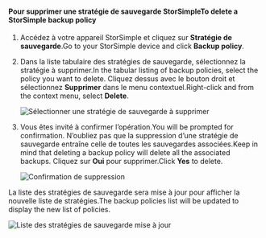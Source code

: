 
<!--author=alkohli last changed: 01/02/17-->

#### <a name="to-delete-a-storsimple-backup-policy"></a><span data-ttu-id="dd885-101">Pour supprimer une stratégie de sauvegarde StorSimple</span><span class="sxs-lookup"><span data-stu-id="dd885-101">To delete a StorSimple backup policy</span></span>

1. <span data-ttu-id="dd885-102">Accédez à votre appareil StorSimple et cliquez sur **Stratégie de sauvegarde**.</span><span class="sxs-lookup"><span data-stu-id="dd885-102">Go to your StorSimple device and click **Backup policy**.</span></span>

2. <span data-ttu-id="dd885-103">Dans la liste tabulaire des stratégies de sauvegarde, sélectionnez la stratégie à supprimer.</span><span class="sxs-lookup"><span data-stu-id="dd885-103">In the tabular listing of backup policies, select the policy you want to delete.</span></span> <span data-ttu-id="dd885-104">Cliquez dessus avec le bouton droit et sélectionnez **Supprimer** dans le menu contextuel.</span><span class="sxs-lookup"><span data-stu-id="dd885-104">Right-click and from the context menu, select **Delete**.</span></span>

    ![Sélectionner une stratégie de sauvegarde à supprimer](./media/storsimple-8000-delete-backup-policy/deletebupol1.png)

3. <span data-ttu-id="dd885-106">Vous êtes invité à confirmer l’opération.</span><span class="sxs-lookup"><span data-stu-id="dd885-106">You will be prompted for confirmation.</span></span> <span data-ttu-id="dd885-107">N’oubliez pas que la suppression d’une stratégie de sauvegarde entraîne celle de toutes les sauvegardes associées.</span><span class="sxs-lookup"><span data-stu-id="dd885-107">Keep in mind that deleting a backup policy will delete all the associated backups.</span></span> <span data-ttu-id="dd885-108">Cliquez sur **Oui** pour supprimer.</span><span class="sxs-lookup"><span data-stu-id="dd885-108">Click **Yes** to delete.</span></span>

    ![Confirmation de suppression](./media/storsimple-8000-delete-backup-policy/deletebupol2.png)

<span data-ttu-id="dd885-110">La liste des stratégies de sauvegarde sera mise à jour pour afficher la nouvelle liste de stratégies.</span><span class="sxs-lookup"><span data-stu-id="dd885-110">The backup policies list will be updated to display the new list of policies.</span></span>

![Liste des stratégies de sauvegarde mise à jour](./media/storsimple-8000-delete-backup-policy/deletebupol5.png)
